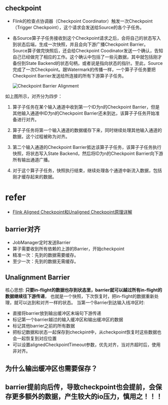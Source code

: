 
## checkpoint
* Flink的检查点协调器（Checkpoint Coordinator）触发一次Checkpoint（Trigger Checkpoint），这个请求会发送给Source的各个子任务。
* 各Source算子子任务接收到这个Checkpoint请求之后，会将自己的状态写入到状态后端，生成一次快照，并且会向下游广播Checkpoint Barrier。
    Source算子做完快照后，还会给Checkpoint Coodinator发送一个确认，告知自己已经做完了相应的工作。这个确认中包括了一些元数据，其中就包括刚才备份到State Backend的状态句柄，或者说是指向状态的指针。至此，Source完成了一次Checkpoint。跟Watermark的传播一样，一个算子子任务要把Checkpoint Barrier发送给所连接的所有下游算子子任务。


    ![Checkpoint Barrier Alignment](https://img-blog.csdnimg.cn/img_convert/4db54b4004837378595777e6ebcd2b45.png)

如上图所示，对齐分为四步：

1. 算子子任务在某个输入通道中收到第一个ID为n的Checkpoint Barrier，但是其他输入通道中ID为n的Checkpoint Barrier还未到达，该算子子任务开始准备进行对齐。

2. 算子子任务将第一个输入通道的数据缓存下来，同时继续处理其他输入通道的数据，这个过程被称为对齐。

3. 第二个输入通道的Checkpoint Barrier抵达该算子子任务，该算子子任务执行快照，将状态写入State Backend，然后将ID为n的Checkpoint Barrier向下游所有输出通道广播。

4. 对于这个算子子任务，快照执行结束，继续处理各个通道中新流入数据，包括刚才缓存起来的数据。



# refer
* [Flink Aligned Checkpoint和Unaligned Checkpoint原理详解](https://blog.csdn.net/bigdatakenan/article/details/124261147)


## barrier对齐

* JobManager定时发送Barrier
* 算子需要收到所有依赖的上游的Barrier，开始checkpoint
* 精准一次：先到的数据需要缓存。
* 至少一次：先到的数据无需缓存。

## Unalignment Barrier
核心思想: **只要in-flight的数据也存到状态里，barrier就可以越过所有in-flight的数据继续往下游传递**，
也就是一个快照，下次恢复时，把in-flight的数据重新处理，就可以达到和对齐一样的状态。
当第一个Barrier到达输入线冲区时:
* 直接将barrier放到输出缓冲区末端句下游传递
* 标记第一个barrier越过的输入缓冲区和输出缓冲区的数据
* 标记其他barrier之前的所有数据
* 把标记数据和状态一起保存到checkpint中，从checkpoint恢复时这些数据也会一起恢复到对应位置
* 可以设置alignedCheckpointTimeout参数，优先对齐，当对齐超时后，使用非对齐。

## 为什么输出缓冲区也需要保存？

## barrier提前向后传，导致checkpoint也会提前，会保存更多额外的数据，产生较大的io压力，慎用之！！！



